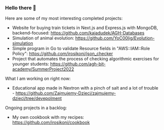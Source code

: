 ### Hello there 👋

Here are some of my most interesting completed projects:
- Website for buying train tickets in Next.js and Express.js with MongoDB, backend-focused: https://github.com/kajadudek/AGH-Databases
- Simulation of animal evolution: https://github.com/YoC00lig/Evolution-simulation
- Simple program in Go to validate Resource fields in "AWS::IAM::Role Policy": https://github.com/irosikoni/json_checker
- Project that automates the process of checking algorithmic exercises for younger students: https://github.com/agh-bit-academy/SummerProject2022

What I am working on right now:
- Educational app made in Nextron with a pinch of salt and a lot of trouble - https://github.com/Zajmujemy-Dzieci/zajmujemy-dzieci/tree/devepolment

Ongoing projects in a backlog:
- My own cookbook with my recipes: https://github.com/irosikoni/cookbook

